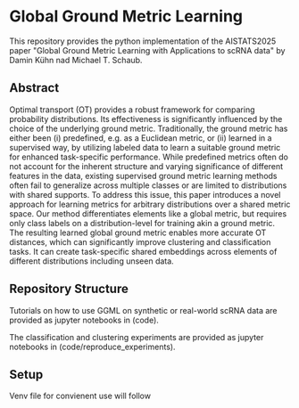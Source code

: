 Global Ground Metric Learning 
====================
This repository provides the python implementation of the AISTATS2025 paper "Global Ground Metric Learning with Applications to scRNA data" by Damin Kühn nad Michael T. Schaub.

## Abstract
Optimal transport (OT) provides a robust framework for comparing probability distributions. Its effectiveness is significantly influenced by the choice of the underlying ground metric. Traditionally, the ground metric has either been (i) predefined, e.g. as a Euclidean metric, or (ii) learned in a supervised way, by utilizing labeled data to learn a suitable ground metric for enhanced task-specific performance. While predefined metrics often do not account for the inherent structure and varying significance of different features in the data, existing supervised ground metric learning methods often fail to generalize across multiple classes or are limited to distributions with shared supports. To address this issue, this paper introduces a novel approach for learning metrics for arbitrary distributions over a shared metric space. Our method differentiates elements like a global metric, but requires only class labels on a distribution-level for training akin a ground metric. The resulting learned global ground metric enables more accurate OT distances, which can significantly improve clustering and classification tasks. It can create task-specific shared embeddings across elements of different distributions including unseen data.

## Repository Structure
Tutorials on how to use GGML on synthetic or real-world scRNA data are provided as jupyter notebooks in (code).

The classification and clustering experiments are provided as jupyter notebooks in (code/reproduce_experiments).

## Setup
Venv file for convienent use will follow

